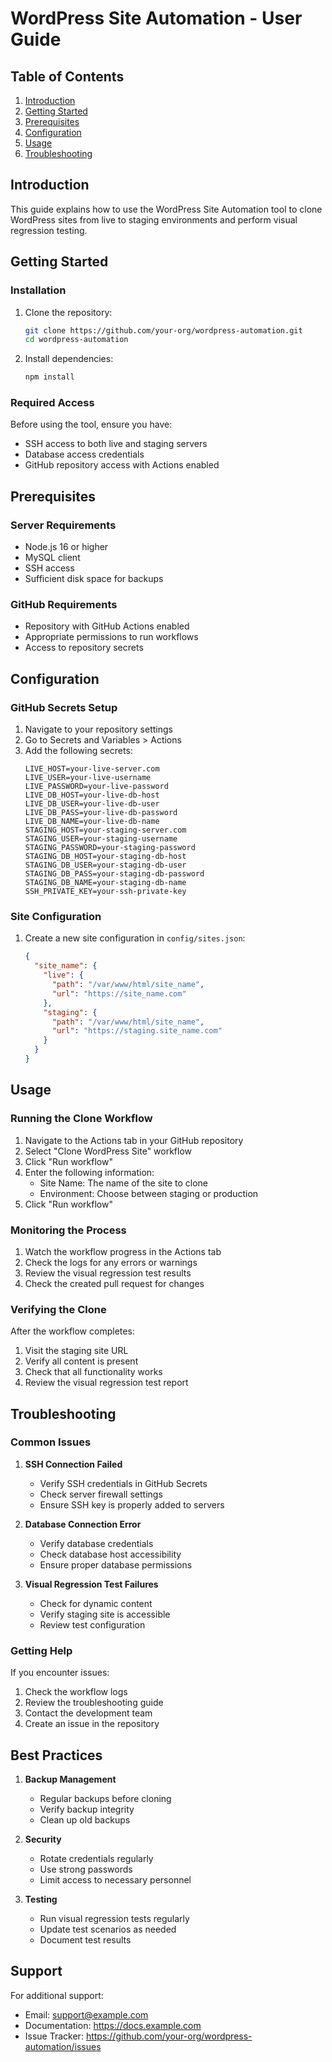 # WordPress Site Automation - User Guide

## Table of Contents
1. [Introduction](#introduction)
2. [Getting Started](#getting-started)
3. [Prerequisites](#prerequisites)
4. [Configuration](#configuration)
5. [Usage](#usage)
6. [Troubleshooting](#troubleshooting)

## Introduction

This guide explains how to use the WordPress Site Automation tool to clone WordPress sites from live to staging environments and perform visual regression testing.

## Getting Started

### Installation

1. Clone the repository:
   ```bash
   git clone https://github.com/your-org/wordpress-automation.git
   cd wordpress-automation
   ```

2. Install dependencies:
   ```bash
   npm install
   ```

### Required Access

Before using the tool, ensure you have:
- SSH access to both live and staging servers
- Database access credentials
- GitHub repository access with Actions enabled

## Prerequisites

### Server Requirements
- Node.js 16 or higher
- MySQL client
- SSH access
- Sufficient disk space for backups

### GitHub Requirements
- Repository with GitHub Actions enabled
- Appropriate permissions to run workflows
- Access to repository secrets

## Configuration

### GitHub Secrets Setup

1. Navigate to your repository settings
2. Go to Secrets and Variables > Actions
3. Add the following secrets:
   ```
   LIVE_HOST=your-live-server.com
   LIVE_USER=your-live-username
   LIVE_PASSWORD=your-live-password
   LIVE_DB_HOST=your-live-db-host
   LIVE_DB_USER=your-live-db-user
   LIVE_DB_PASS=your-live-db-password
   LIVE_DB_NAME=your-live-db-name
   STAGING_HOST=your-staging-server.com
   STAGING_USER=your-staging-username
   STAGING_PASSWORD=your-staging-password
   STAGING_DB_HOST=your-staging-db-host
   STAGING_DB_USER=your-staging-db-user
   STAGING_DB_PASS=your-staging-db-password
   STAGING_DB_NAME=your-staging-db-name
   SSH_PRIVATE_KEY=your-ssh-private-key
   ```

### Site Configuration

1. Create a new site configuration in `config/sites.json`:
   ```json
   {
     "site_name": {
       "live": {
         "path": "/var/www/html/site_name",
         "url": "https://site_name.com"
       },
       "staging": {
         "path": "/var/www/html/site_name",
         "url": "https://staging.site_name.com"
       }
     }
   }
   ```

## Usage

### Running the Clone Workflow

1. Navigate to the Actions tab in your GitHub repository
2. Select "Clone WordPress Site" workflow
3. Click "Run workflow"
4. Enter the following information:
   - Site Name: The name of the site to clone
   - Environment: Choose between staging or production
5. Click "Run workflow"

### Monitoring the Process

1. Watch the workflow progress in the Actions tab
2. Check the logs for any errors or warnings
3. Review the visual regression test results
4. Check the created pull request for changes

### Verifying the Clone

After the workflow completes:
1. Visit the staging site URL
2. Verify all content is present
3. Check that all functionality works
4. Review the visual regression test report

## Troubleshooting

### Common Issues

1. **SSH Connection Failed**
   - Verify SSH credentials in GitHub Secrets
   - Check server firewall settings
   - Ensure SSH key is properly added to servers

2. **Database Connection Error**
   - Verify database credentials
   - Check database host accessibility
   - Ensure proper database permissions

3. **Visual Regression Test Failures**
   - Check for dynamic content
   - Verify staging site is accessible
   - Review test configuration

### Getting Help

If you encounter issues:
1. Check the workflow logs
2. Review the troubleshooting guide
3. Contact the development team
4. Create an issue in the repository

## Best Practices

1. **Backup Management**
   - Regular backups before cloning
   - Verify backup integrity
   - Clean up old backups

2. **Security**
   - Rotate credentials regularly
   - Use strong passwords
   - Limit access to necessary personnel

3. **Testing**
   - Run visual regression tests regularly
   - Update test scenarios as needed
   - Document test results

## Support

For additional support:
- Email: support@example.com
- Documentation: https://docs.example.com
- Issue Tracker: https://github.com/your-org/wordpress-automation/issues 